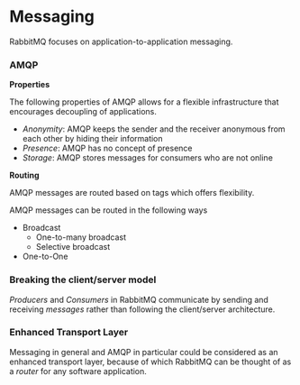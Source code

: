 # Messaging

RabbitMQ focuses on application-to-application messaging. 

### AMQP

**Properties**

The following properties of AMQP allows for a flexible infrastructure that encourages decoupling of applications. 

* *Anonymity*: AMQP keeps the sender and the receiver anonymous from each other by hiding their information
* *Presence*: AMQP has no concept of presence
* *Storage*: AMQP stores messages for consumers who are not online

**Routing**

AMQP messages are routed based on tags which offers flexibility. 

AMQP messages can be routed in the following ways

* Broadcast
  * One-to-many broadcast
  * Selective broadcast
* One-to-One

### Breaking the client/server model

*Producers* and *Consumers* in RabbitMQ communicate by sending and receiving *messages* rather than following the client/server architecture.

### Enhanced Transport Layer

Messaging in general and AMQP in particular could be considered as an enhanced transport layer, 
because of which RabbitMQ can be thought of as a *router* for any software application.
